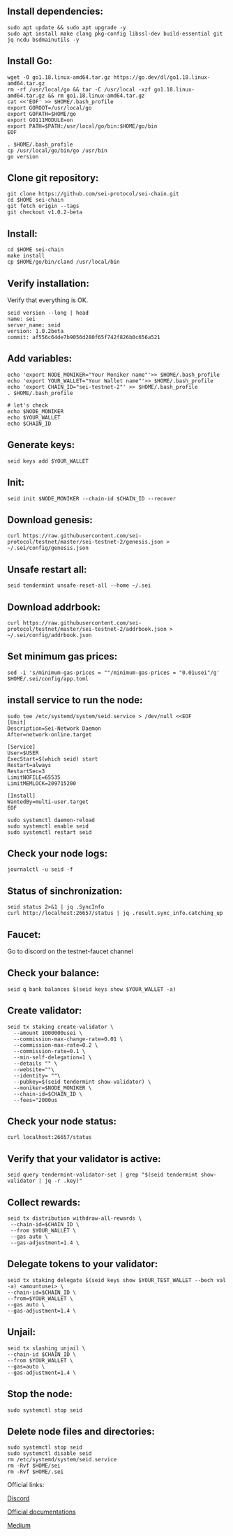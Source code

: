 ## Install dependencies:
```cd $HOME
sudo apt update && sudo apt upgrade -y
sudo apt install make clang pkg-config libssl-dev build-essential git jq ncdu bsdmainutils -y
```
## Install Go:
```
wget -O go1.18.linux-amd64.tar.gz https://go.dev/dl/go1.18.linux-amd64.tar.gz
rm -rf /usr/local/go && tar -C /usr/local -xzf go1.18.linux-amd64.tar.gz && rm go1.18.linux-amd64.tar.gz
cat <<'EOF' >> $HOME/.bash_profile
export GOROOT=/usr/local/go
export GOPATH=$HOME/go
export GO111MODULE=on
export PATH=$PATH:/usr/local/go/bin:$HOME/go/bin
EOF

. $HOME/.bash_profile
cp /usr/local/go/bin/go /usr/bin
go version
```
## Clone git repository:
```
git clone https://github.com/sei-protocol/sei-chain.git
cd $HOME sei-chain
git fetch origin --tags
git checkout v1.0.2-beta
```
## Install:
```
cd $HOME sei-chain
make install
cp $HOME/go/bin/cland /usr/local/bin
```
## Verify installation:
Verify that everything is OK.
```
seid version --long | head
name: sei
server_name: seid
version: 1.0.2beta
commit: af556c64de7b9056d280f65f742f826b0c656a521
```
## Add variables:
```
echo 'export NODE_MONIKER="Your Moniker name"'>> $HOME/.bash_profile
echo 'export YOUR_WALLET="Your Wallet name"'>> $HOME/.bash_profile
echo 'export CHAIN_ID="sei-testnet-2"' >> $HOME/.bash_profile
. $HOME/.bash_profile

# let's check
echo $NODE_MONIKER
echo $YOUR_WALLET
echo $CHAIN_ID
```
## Generate keys:
```
seid keys add $YOUR_WALLET
```
## Init:
```
seid init $NODE_MONIKER --chain-id $CHAIN_ID --recover
```
## Download genesis:
```
curl https://raw.githubusercontent.com/sei-protocol/testnet/master/sei-testnet-2/genesis.json > ~/.sei/config/genesis.json
```
## Unsafe restart all:
```
seid tendermint unsafe-reset-all --home ~/.sei
```
## Download addrbook:
```
curl https://raw.githubusercontent.com/sei-protocol/testnet/master/sei-testnet-2/addrbook.json > ~/.sei/config/addrbook.json
```
## Set minimum gas prices:
```
sed -i 's/minimum-gas-prices = ""/minimum-gas-prices = "0.01usei"/g' $HOME/.sei/config/app.toml
```
## install service to run the node:
```
sudo tee /etc/systemd/system/seid.service > /dev/null <<EOF
[Unit]
Description=Sei-Network Daemon
After=network-online.target

[Service]
User=$USER
ExecStart=$(which seid) start
Restart=always
RestartSec=3
LimitNOFILE=65535
LimitMEMLOCK=209715200

[Install]
WantedBy=multi-user.target
EOF

sudo systemctl daemon-reload
sudo systemctl enable seid
sudo systemctl restart seid
```
## Check your node logs:
```
journalctl -u seid -f
```
## Status of sinchronization:
```
seid status 2>&1 | jq .SyncInfo
curl http://localhost:26657/status | jq .result.sync_info.catching_up
```
## Faucet: 
Go to discord on the testnet-faucet channel

## Сheck your balance:
```
seid q bank balances $(seid keys show $YOUR_WALLET -a)
```
## Create validator:
```
seid tx staking create-validator \
  --amount 1000000usei \
  --commission-max-change-rate=0.01 \
  --commission-max-rate=0.2 \
  --commission-rate=0.1 \
  --min-self-delegation=1 \
  --details "" \
  --website=""\
  --identity= ""\
  --pubkey=$(seid tendermint show-validator) \
  --moniker=$NODE_MONIKER \
  --chain-id=$CHAIN_ID \
  --fees="2000us
```
## Check your node status:
```
curl localhost:26657/status
```
## Verify that your validator is active:
```
seid query tendermint-validator-set | grep "$(seid tendermint show-validator | jq -r .key)"
```
## Collect rewards:
```
seid tx distribution withdraw-all-rewards \
 --chain-id=$CHAIN_ID \
 --from $YOUR_WALLET \
 --gas auto \
 --gas-adjustment=1.4 \
```
## Delegate tokens to your validator:
```
seid tx staking delegate $(seid keys show $YOUR_TEST_WALLET --bech val -a) <amountusei> \
--chain-id=$CHAIN_ID \
--from=$YOUR_WALLET \
--gas auto \
--gas-adjustment=1.4 \
```
## Unjail:
```
seid tx slashing unjail \
--chain-id $CHAIN_ID \ 
--from $YOUR_WALLET \ 
--gas=auto \ 
--gas-adjustment=1.4 \
```

## Stop the node:
```
sudo systemctl stop seid
```
## Delete node files and directories:
```
sudo systemctl stop seid
sudo systemctl disable seid
rm /etc/systemd/system/seid.service
rm -Rvf $HOME/sei
rm -Rvf $HOME/.sei
```
Official links:

[Discord](https://discord.gg/YpYQ77Db)

[Official documentations](https://docs.seinetwork.io/nodes-and-validators/joining-testnets)

[Medium](https://medium.com/@seinetwork)
